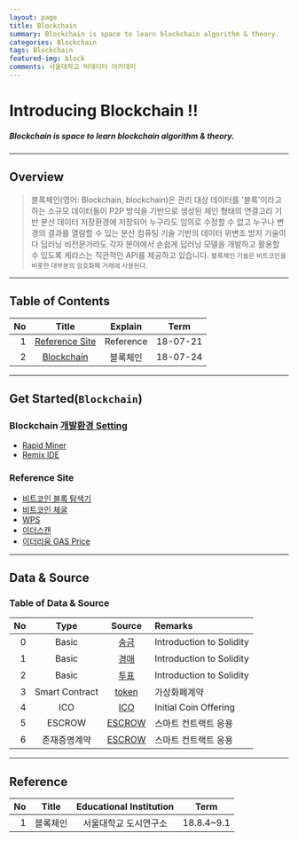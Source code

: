 ```yaml
---
layout: page
title: Blockchain
summary: Blockchain is space to learn blockchain algorithm & theory. 
categories: Blockchain
tags: Blockchain
featured-img: block
comments: 서울대학교 빅데이터 아카데미
---
```


# Introducing Blockchain !!

#####  Blockchain is space to learn blockchain algorithm & theory. 

---

## Overview

> 블록체인(영어: Blockchain, blockchain)은 관리 대상 데이터를 '블록'이라고 하는 소규모 데이터들이 P2P 방식을 기반으로 생성된 체인 형태의 연결고리 기반 분산 데이터 저장환경에 저장되어 누구라도 임의로 수정할 수 없고 누구나 변경의 결과를 열람할 수 있는 분산 컴퓨팅 기술 기반의 데이터 위변조 방지 기술이다
> 딥러닝 비전문가라도 각자 분야에서 손쉽게 딥러닝 모델을 개발하고 활용할 수 있도록 케라스는 직관적인 API를 제공하고 있습니다.
> <small> 블록체인 기술은 비트코인을 비롯한 대부분의 암호화폐 거래에 사용된다. </small>

---

## Table of Contents

|No|Title|Explain|Term|
|--:|:--:|:-:|:--:|
|1|[Reference Site](#site)|Reference|18-07-21|
|2|[Blockchain](#block)|블록체인|18-07-24|

---

## Get Started(`Blockchain`)

### Blockchain [개발환경 Setting](https://tensorflow.blog/2018/04/25/pytorch-0-4-0-release)

* [Rapid Miner](http://www.rapidminer.co.kr/rapidminer-studio)
* [Remix IDE](https://remix.ethereum.org)

### Reference Site

* [비트코인 블록 탐색기](https://www.blockchain.com/explorer)
* [비트코인 체굴](https://bitnodes.earn.com/nodes/live-map/)
* [WPS](https://www.wps.com/office-free)
* [이더스캔](https://etherscan.io/)
* [이더리움 GAS Price](https://ethgasstation.info/)

---

## Data & Source

### Table of Data & Source

|No|Type|Source|Remarks|
|--:|:-:|:-:|:--|
|0|Basic|[송금](/_pages/Blockchain/src/2018-07-24-UDSL-solidity-remit)|Introduction to Solidity|
|1|Basic|[경매](/_pages/Blockchain/src/2018-07-24-UDSL-solidity-auction)|Introduction to Solidity|
|2|Basic|[투표](/_pages/Blockchain/src/2018-07-24-UDSL-solidity-vote)|Introduction to Solidity|
|3|Smart Contract|[token](/_pages/Blockchain/src/2018-07-24-UDSL-solidity-token)|가상화폐계약|
|4|ICO|[ICO](/_pages/Blockchain/src/2018-07-24-UDSL-solidity-ICO)|Initial Coin Offering|
|5|ESCROW|[ESCROW](/_pages/Blockchain/src/2018-07-24-UDSL-solidity-ICO)|스마트 컨트랙트 응용|
|6|존재증명계약|[ESCROW](/_pages/Blockchain/src/2018-07-24-UDSL-solidity-ICO)|스마트 컨트랙트 응용|

---

## Reference

|No|Title|Educational Institution|Term|
|--:|:--:|:-:|:--:|
|1|블록체인|서울대학교 도시연구소|18.8.4~9.1|